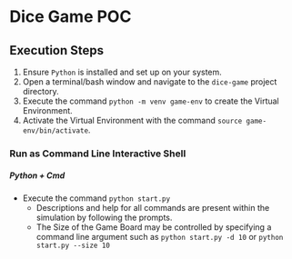 # Dice Game POC

## Execution Steps

1. Ensure `Python` is installed and set up on your system.
2. Open a terminal/bash window and navigate to the `dice-game` project directory.
3. Execute the command `python -m venv game-env` to create the Virtual Environment.
4. Activate the Virtual Environment with the command `source game-env/bin/activate`.

### Run as Command Line Interactive Shell

##### Python + Cmd

- Execute the command `python start.py`
  - Descriptions and help for all commands are present within the simulation by following the prompts.
  - The Size of the Game Board may be controlled by specifying a command line argument such as `python start.py -d 10` or `python start.py --size 10`
